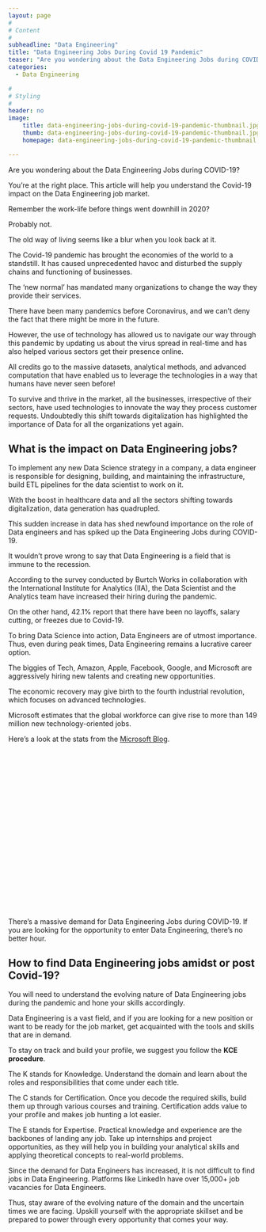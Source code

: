 ```yaml
---
layout: page
#
# Content
#
subheadline: "Data Engineering"
title: "Data Engineering Jobs During Covid 19 Pandemic"
teaser: "Are you wondering about the Data Engineering Jobs during COVID-19?You’re at the right place. This article will help you understand the Covid-19 impact on the Data Engineering job market.Remember the work-life before things went downhill in 202"
categories:
  - Data Engineering

#
# Styling
#
header: no
image:
    title: data-engineering-jobs-during-covid-19-pandemic-thumbnail.jpg
    thumb: data-engineering-jobs-during-covid-19-pandemic-thumbnail.jpg
    homepage: data-engineering-jobs-during-covid-19-pandemic-thumbnail.jpg

---
```


Are you wondering about the Data Engineering Jobs during COVID-19?


You’re at the right place. This article will help you understand the Covid-19 impact on the Data Engineering job market.


Remember the work-life before things went downhill in 2020?


Probably not.


The old way of living seems like a blur when you look back at it.


The Covid-19 pandemic has brought the economies of the world to a standstill. It has caused unprecedented havoc and disturbed the supply chains and functioning of businesses.


The ‘new normal’ has mandated many organizations to change the way they provide their services.


There have been many pandemics before Coronavirus, and we can’t deny the fact that there might be more in the future.


However, the use of technology has allowed us to navigate our way through this pandemic by updating us about the virus spread in real-time and has also helped various sectors get their presence online.


All credits go to the massive datasets, analytical methods, and advanced computation that have enabled us to leverage the technologies in a way that humans have never seen before!


To survive and thrive in the market, all the businesses, irrespective of their sectors, have used technologies to innovate the way they process customer requests. Undoubtedly this shift towards digitalization has highlighted the importance of Data for all the organizations yet again.


**What is the impact on Data Engineering jobs?**
------------------------------------------------


To implement any new Data Science strategy in a company, a data engineer is responsible for designing, building, and maintaining the infrastructure, build ETL pipelines for the data scientist to work on it. 


With the boost in healthcare data and all the sectors shifting towards digitalization, data generation has quadrupled.


This sudden increase in data has shed newfound importance on the role of Data engineers and has spiked up the Data Engineering Jobs during COVID-19.


It wouldn’t prove wrong to say that Data Engineering is a field that is immune to the recession.


According to the survey conducted by Burtch Works in collaboration with the International Institute for Analytics (IIA), the Data Scientist and the Analytics team have increased their hiring during the pandemic.


On the other hand, 42.1% report that there have been no layoffs, salary cutting, or freezes due to Covid-19.


To bring Data Science into action, Data Engineers are of utmost importance. Thus, even during peak times, Data Engineering remains a lucrative career option.


The biggies of Tech, Amazon, Apple, Facebook, Google, and Microsoft are aggressively hiring new talents and creating new opportunities.


The economic recovery may give birth to the fourth industrial revolution, which focuses on advanced technologies.


Microsoft estimates that the global workforce can give rise to more than 149 million new technology-oriented jobs.


Here’s a look at the stats from the [Microsoft Blog](https://blogs.microsoft.com/blog/2020/06/30/microsoft-launches-initiative-to-help-25-million-people-worldwide-acquire-the-digital-skills-needed-in-a-covid-19-economy/). 


![Job Market During COVID](data:image/svg+xml,%3Csvg%20xmlns='http://www.w3.org/2000/svg'%20viewBox='0%200%201024%20685'%3E%3C/svg%3E)
There’s a massive demand for Data Engineering Jobs during COVID-19. If you are looking for the opportunity to enter Data Engineering, there’s no better hour.


**How to find Data Engineering jobs amidst or post Covid-19?**
--------------------------------------------------------------


You will need to understand the evolving nature of Data Engineering jobs during the pandemic and hone your skills accordingly.


Data Engineering is a vast field, and if you are looking for a new position or want to be ready for the job market, get acquainted with the tools and skills that are in demand.


To stay on track and build your profile, we suggest you follow the **KCE procedure**.


The K stands for Knowledge. Understand the domain and learn about the roles and responsibilities that come under each title.


The C stands for Certification. Once you decode the required skills, build them up through various courses and training. Certification adds value to your profile and makes job hunting a lot easier.


The E stands for Expertise. Practical knowledge and experience are the backbones of landing any job. Take up internships and project opportunities, as they will help you in building your analytical skills and applying theoretical concepts to real-world problems.


Since the demand for Data Engineers has increased, it is not difficult to find jobs in Data Engineering. Platforms like LinkedIn have over 15,000+ job vacancies for Data Engineers.


Thus, stay aware of the evolving nature of the domain and the uncertain times we are facing. Upskill yourself with the appropriate skillset and be prepared to power through every opportunity that comes your way.


